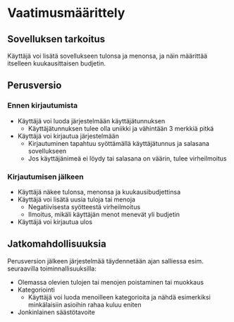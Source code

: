 # Vaatimusmäärittely

## Sovelluksen tarkoitus

Käyttäjä voi lisätä sovellukseen tulonsa ja menonsa, ja näin määrittää itselleen kuukausittaisen budjetin. 


## Perusversio

### Ennen kirjautumista

- Käyttäjä voi luoda järjestelmään käyttäjätunnuksen
  - Käyttäjätunnuksen tulee olla uniikki ja vähintään 3 merkkiä pitkä
- Käyttäjä voi kirjautua järjestelmään
  - Kirjautuminen tapahtuu syöttämällä käyttäjätunnus ja salasana sovellukseen
  - Jos käyttäjänimeä ei löydy tai salasana on väärin, tulee virheilmoitus

### Kirjautumisen jälkeen

- Käyttäjä näkee tulonsa, menonsa ja kuukausibudjettinsa
- Käyttäjä voi lisätä uusia tuloja tai menoja
  - Negatiivisesta syötteestä virheilmoitus
  - Ilmoitus, mikäli käyttäjän menot menevät yli budjetin
- Käyttäjä voi kirjautua ulos

## Jatkomahdollisuuksia

Perusversion jälkeen järjestelmää täydennetään ajan salliessa esim. seuraavilla toiminnallisuuksilla:

- Olemassa olevien tulojen tai menojen poistaminen tai muokkaus
- Kategoriointi
  - Käyttäjä voi luoda menoilleen kategorioita ja nähdä esimerkiksi minkälaisiin asioihin rahaa kuluu eniten
- Jonkinlainen säästötavoite
